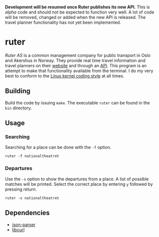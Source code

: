 **Development will be resumed once Ruter publishes its new API.**
This is *alpha* code and should not be expected to function very well. A lot of code will be removed, changed or added when the new API is released. The travel planner functionality has not yet been implemented.

# ruter

*Ruter AS* is a common management company for public transport in Oslo and Akershus in Norway. They provide real time travel information and travel planners on their [website](https://ruter.no/) and through an [API](http://api.ruter.no/reisrest/help/). This program is an attempt to make that functionality available from the terminal. I do my very best to conform to the [Linux kernel coding style](https://www.kernel.org/doc/Documentation/CodingStyle) at all times.

## Building

Build the code by issuing `make`. The executable `ruter` can be found in the `bin` directory.

## Usage

### Searching
Searching for a place can be done with the `-f` option.

	ruter -f nationaltheatret

### Departures
Use the `-s` option to show the departures from a place. A list of possible matches will be printed. Select the correct place by entering `y` followed by pressing return.

	ruter -s nationaltheatret

## Dependencies

*   [json-parser](https://github.com/udp/json-parser/)
*   [libcurl](http://curl.haxx.se/libcurl/)
